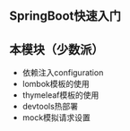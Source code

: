 ## SpringBoot快速入门
## 本模块（少数派）
- 依赖注入configuration
- lombok模板的使用
- thymeleaf模板的使用
- devtools热部署
- mock模拟请求设置

